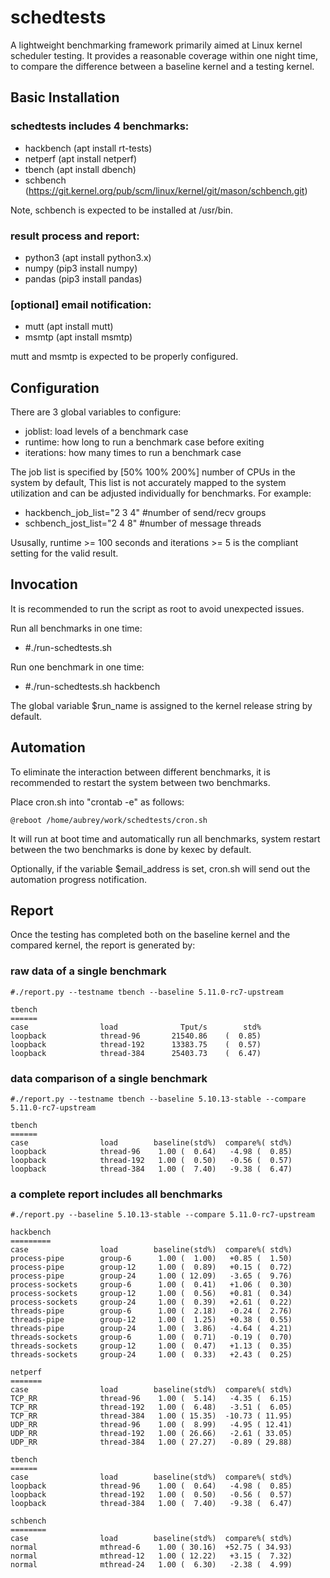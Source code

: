 # schedtests

A lightweight benchmarking framework primarily aimed at Linux kernel scheduler
testing. It provides a reasonable coverage within one night time, to compare
the difference between a baseline kernel and a testing kernel.

## Basic Installation

### schedtests includes 4 benchmarks:
- hackbench (apt install rt-tests)
- netperf (apt install netperf)
- tbench (apt install dbench)
- schbench (https://git.kernel.org/pub/scm/linux/kernel/git/mason/schbench.git)

Note, schbench is expected to be installed at /usr/bin.

### result process and report:
- python3 (apt install python3.x)
- numpy (pip3 install numpy)
- pandas (pip3 install pandas)

### [optional] email notification:
- mutt (apt install mutt)
- msmtp (apt install msmtp)

mutt and msmtp is expected to be properly configured.

## Configuration

There are 3 global variables to configure:
- joblist: load levels of a benchmark case
- runtime: how long to run a benchmark case before exiting
- iterations: how many times to run a benchmark case

The job list is specified by [50% 100% 200%] number of CPUs in the
system by default, This list is not accurately mapped to the system
utilization and can be adjusted individually for benchmarks.
For example:
- hackbench_job_list="2 3 4" #number of send/recv groups
- schbench_jost_list="2 4 8" #number of message threads

Ususally, runtime >= 100 seconds and iterations >= 5 is the compliant
setting for the valid result.

## Invocation

It is recommended to run the script as root to avoid unexpected issues.

Run all benchmarks in one time:
- #./run-schedtests.sh

Run one benchmark in one time:
- #./run-schedtests.sh hackbench

The global variable $run_name is assigned to the kernel release
string by default.

## Automation

To eliminate the interaction between different benchmarks, it is recommended
to restart the system between two benchmarks.

Place cron.sh into "crontab -e" as follows:

	@reboot /home/aubrey/work/schedtests/cron.sh

It will run at boot time and automatically run all benchmarks, system restart
between the two benchmarks is done by kexec by default.

Optionally, if the variable $email_address is set, cron.sh will send out the
automation progress notification.

## Report

Once the testing has completed both on the baseline kernel and the compared
kernel, the report is generated by:

### raw data of a single benchmark

	#./report.py --testname tbench --baseline 5.11.0-rc7-upstream

	tbench
	======
	case            	load    	      Tput/s	    std%
	loopback        	thread-96	    21540.86	(  0.85)
	loopback        	thread-192	    13383.75	(  0.57)
	loopback        	thread-384	    25403.73	(  6.47)

### data comparison of a single benchmark

	#./report.py --testname tbench --baseline 5.10.13-stable --compare 5.11.0-rc7-upstream

	tbench
	======
	case            	load    	baseline(std%)	compare%( std%)
	loopback        	thread-96	 1.00 (  0.64)	 -4.98 (  0.85)
	loopback        	thread-192	 1.00 (  0.50)	 -0.56 (  0.57)
	loopback        	thread-384	 1.00 (  7.40)	 -9.38 (  6.47)

### a complete report includes all benchmarks

	#./report.py --baseline 5.10.13-stable --compare 5.11.0-rc7-upstream

	hackbench
	=========
	case            	load    	baseline(std%)	compare%( std%)
	process-pipe    	group-6 	 1.00 (  1.00)	 +0.85 (  1.50)
	process-pipe    	group-12	 1.00 (  0.89)	 +0.15 (  0.72)
	process-pipe    	group-24	 1.00 ( 12.09)	 -3.65 (  9.76)
	process-sockets 	group-6 	 1.00 (  0.41)	 +1.06 (  0.30)
	process-sockets 	group-12	 1.00 (  0.56)	 +0.81 (  0.34)
	process-sockets 	group-24	 1.00 (  0.39)	 +2.61 (  0.22)
	threads-pipe    	group-6 	 1.00 (  2.18)	 -0.24 (  2.76)
	threads-pipe    	group-12	 1.00 (  1.25)	 +0.38 (  0.55)
	threads-pipe    	group-24	 1.00 (  3.86)	 -4.64 (  4.21)
	threads-sockets 	group-6 	 1.00 (  0.71)	 -0.19 (  0.70)
	threads-sockets 	group-12	 1.00 (  0.47)	 +1.13 (  0.35)
	threads-sockets 	group-24	 1.00 (  0.33)	 +2.43 (  0.25)

	netperf
	=======
	case            	load    	baseline(std%)	compare%( std%)
	TCP_RR          	thread-96	 1.00 (  5.14)	 -4.35 (  6.15)
	TCP_RR          	thread-192	 1.00 (  6.48)	 -3.51 (  6.05)
	TCP_RR          	thread-384	 1.00 ( 15.35)	-10.73 ( 11.95)
	UDP_RR          	thread-96	 1.00 (  8.99)	 -4.95 ( 12.41)
	UDP_RR          	thread-192	 1.00 ( 26.66)	 -2.61 ( 33.05)
	UDP_RR          	thread-384	 1.00 ( 27.27)	 -0.89 ( 29.88)

	tbench
	======
	case            	load    	baseline(std%)	compare%( std%)
	loopback        	thread-96	 1.00 (  0.64)	 -4.98 (  0.85)
	loopback        	thread-192	 1.00 (  0.50)	 -0.56 (  0.57)
	loopback        	thread-384	 1.00 (  7.40)	 -9.38 (  6.47)

	schbench
	========
	case            	load    	baseline(std%)	compare%( std%)
	normal          	mthread-6	 1.00 ( 30.16)	+52.75 ( 34.93)
	normal          	mthread-12	 1.00 ( 12.22)	 +3.15 (  7.32)
	normal          	mthread-24	 1.00 (  6.30)	 -2.38 (  4.99)

